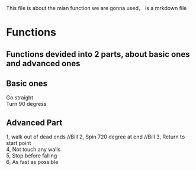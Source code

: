 This file is about the mian function we are gonna used， is a mrkdown file

# Functions

## Functions devided into 2 parts, about basic ones and advanced ones


## Basic ones
Go straight  
Turn 90 degress

## Advanced Part  
1, walk out of dead ends  //Bill
2, Spin 720 degree at end  //Bill
3, Return to start point  
4, Not touch any walls  
5, Stop before falling  
6, As fast as possible
